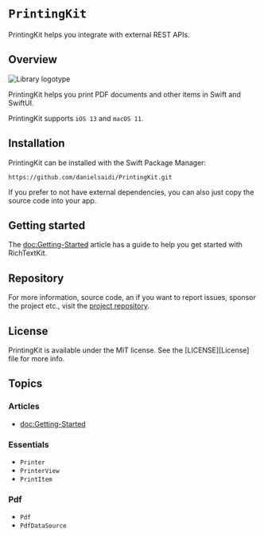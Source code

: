 # ``PrintingKit``

PrintingKit helps you integrate with external REST APIs.


## Overview

![Library logotype](Logo.png)

PrintingKit helps you print PDF documents and other items in Swift and SwiftUI.

PrintingKit supports `iOS 13` and `macOS 11`.



## Installation

PrintingKit can be installed with the Swift Package Manager:

```
https://github.com/danielsaidi/PrintingKit.git
```

If you prefer to not have external dependencies, you can also just copy the source code into your app.



## Getting started

The <doc:Getting-Started> article has a guide to help you get started with RichTextKit.



## Repository

For more information, source code, an if you want to report issues, sponsor the project etc., visit the [project repository](https://github.com/danielsaidi/PrintingKit).



## License

PrintingKit is available under the MIT license. See the [LICENSE][License] file for more info.



## Topics

### Articles

- <doc:Getting-Started>

### Essentials

- ``Printer``
- ``PrinterView``
- ``PrintItem``

### Pdf

- ``Pdf``
- ``PdfDataSource``
